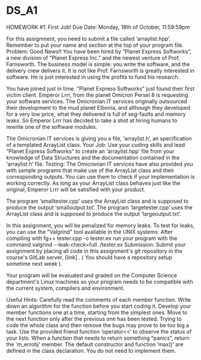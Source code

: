 # DS_A1

HOMEWORK #1:
First Job!
Due Date:  Monday, 18th of October, 11:59:59pm

For this assignment, you need to submit a file called ‘arraylist.hpp’. 
Remember to put your name and section at the top of your program file.
Problem:
Good News!!  You have been hired by “Planet Express Softworks”, a new division of “Planet Express Inc.” and the newest venture of Prof. Farnsworth. The business model is simple: you write the software, and the delivery crew delivers it.  It is not like Prof. Farnsworth is greatly interested in software. He is just interested in using the profits to fund his research.
 
You have joined just in time. "Planet Express Softworks" just found their first victim client. 
Emperor Lrrr, from the planet Omicron Persei 8 is requesting your software services. The Omicronian IT services originally outsourced their development to the mud planet Elbonia, and although they developed for a very low price, what they delivered is full of seg-faults and memory leaks. So Emperor Lrrr has decided to take a shot at hiring humans to rewrite one of the software modules. 



The Omicronian IT services is giving you a file, ‘arraylist.h’, an specification of a templated ArrayList class.
Your Job:
Use your coding skills and lead “Planet Express Softworks” to create an ‘arraylist.hpp’ file from your knowledge of Data Structures and the documentation contained in the ‘arraylist.h’ file.
Testing:
The Omicronian IT services have also provided you with sample programs that make use of the ArrayList class and their corresponding outputs. You can use them to check if your implementation is working correctly. As long as your ArrayList class behaves just like the original, Emperor Lrrr will be satisfied with your product.

The program ‘smalltester.cpp’ uses the ArrayList class and is supposed to produce the output ‘smalloutput.txt’.
The program ‘largetester.cpp’ uses the ArrayList class and is supposed to produce the output ‘largeoutput.txt’.

In this assignment, you will be penalized for memory leaks. To test for leaks, you can use the "Valgrind" tool available in the UNIX systems:
After compiling with     fg++ tester.cpp -o tester.ex 
run your program with the command     valgrind --leak-check=full ./tester.ex
Submission:
Submit your assignment by placing all code in this assignment's git repository in the course's GitLab server, [link] . ( You should have a repository setup sometime next week ).

Your program will be evaluated and graded on the Computer Science department's Linux machines so your program needs to be compatible with the current system, compilers and environment.  

Useful Hints:
Carefully read the comments of each member function. 
Write down an algorithm for the function before you start coding it. 
Develop your member functions one at a time, starting from the simplest ones.
Move to the next function only after the previous one has been tested. 
Trying to code the whole class and then remove the bugs may prove to be too big a task.
Use the provided friend function ’operator<<’ to observe the status of your lists.
When a function that needs to return something “panics”, return the 'm_errobj' member.
The default constructor and function ’max()’ are defined in the class declaration. You do not need to implement them.

